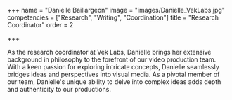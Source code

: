 +++
 name = "Danielle Baillargeon"
 image = "images/Danielle_VekLabs.jpg"
 competencies = ["Research", "Writing", "Coordination"]
 title = "Research Coordinator"
 order = 2

+++

As the research coordinator at Vek Labs, Danielle brings her extensive background in philosophy to the forefront of our video production team. With a keen passion for exploring intricate concepts, Danielle seamlessly bridges ideas and perspectives into visual media. As a pivotal member of our team, Danielle's unique ability to delve into complex ideas adds depth and authenticity to our productions.
